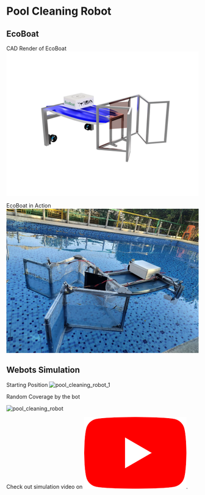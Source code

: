 # Pool Cleaning Robot 

## EcoBoat
CAD Render of EcoBoat
![cad_render_of_ecoboat](https://github.com/Amann09/pool_cleaning_with_net_structure/blob/main/images/CAD_render_of_EcoBoat.png)

EcoBoat in Action
![ecoboat_in_action](https://github.com/Amann09/pool_cleaning_with_net_structure/blob/main/images/EcoBoat_in_pool.jpg)


## Webots Simulation 
Starting Position
![pool_cleaning_robot_1](https://github.com/user-attachments/assets/2f5a7165-396d-4ee9-82bb-3fdcb72311e7)


Random Coverage by the bot

![pool_cleaning_robot](https://github.com/user-attachments/assets/8e3eb250-e401-4801-9747-29005b3335e6)


Check out simulation video on [![Youtube](/images/youtube.png)](https://youtu.be/NnsBjuA5rr8?si=BQ6TV-yHIYOM2TES).
